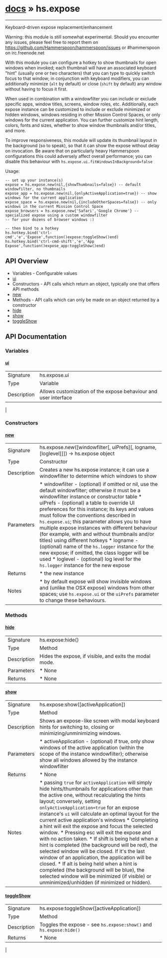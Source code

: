 # [docs](index.md) » hs.expose
---

Keyboard-driven expose replacement/enhancement

Warning: this module is still somewhat experimental.
Should you encounter any issues, please feel free to report them on https://github.com/Hammerspoon/hammerspoon/issues
or #hammerspoon on irc.freenode.net

With this module you can configure a hotkey to show thumbnails for open windows when invoked; each thumbnail will have
an associated keyboard "hint" (usually one or two characters) that you can type to quickly switch focus to that
window; in conjunction with keyboard modifiers, you can additionally minimize (`alt` by default) or close
(`shift` by default) any window without having to focus it first.

When used in combination with a windowfilter you can include or exclude specific apps, window titles, screens,
window roles, etc. Additionally, each expose instance can be customized to include or exclude minimized or hidden windows,
windows residing in other Mission Control Spaces, or only windows for the current application. You can further customize
hint length, colors, fonts and sizes, whether to show window thumbnails and/or titles, and more.

To improve responsiveness, this module will update its thumbnail layout in the background (so to speak), so that it
can show the expose without delay on invocation. Be aware that on particularly heavy Hammerspoon configurations
this could adversely affect overall performance; you can disable this behaviour with
`hs.expose.ui.fitWindowsInBackground=false`

Usage:
```
-- set up your instance(s)
expose = hs.expose.new(nil,{showThumbnails=false}) -- default windowfilter, no thumbnails
expose_app = hs.expose.new(nil,{onlyActiveApplication=true}) -- show windows for the current application
expose_space = hs.expose.new(nil,{includeOtherSpaces=false}) -- only windows in the current Mission Control Space
expose_browsers = hs.expose.new{'Safari','Google Chrome'} -- specialized expose using a custom windowfilter
-- for your dozens of browser windows :)

-- then bind to a hotkey
hs.hotkey.bind('ctrl-cmd','e','Expose',function()expose:toggleShow()end)
hs.hotkey.bind('ctrl-cmd-shift','e','App Expose',function()expose_app:toggleShow()end)
```

## API Overview
* Variables - Configurable values
 * [ui](#ui)
* Constructors - API calls which return an object, typically one that offers API methods
 * [new](#new)
* Methods - API calls which can only be made on an object returned by a constructor
 * [hide](#hide)
 * [show](#show)
 * [toggleShow](#toggleShow)

## API Documentation
### Variables

#### [ui](#ui)
|             |                 |
| ------------|-----------------|
| Signature   | hs.expose.ui  |
| Type        | Variable |
| Description | Allows customization of the expose behaviour and user interface |
 |

### Constructors

#### [new](#new)
|             |                 |
| ------------|-----------------|
| Signature   | hs.expose.new([windowfilter[, uiPrefs][, logname, [loglevel]]]) -> hs.expose object  |
| Type        | Constructor |
| Description | Creates a new hs.expose instance; it can use a windowfilter to determine which windows to show |
| Parameters |  * windowfilter - (optional) if omitted or nil, use the default windowfilter; otherwise it must be a windowfilter   instance or constructor table * uiPrefs - (optional) a table to override UI preferences for this instance; its keys and values   must follow the conventions described in `hs.expose.ui`; this parameter allows you to have multiple   expose instances with different behaviour (for example, with and without thumbnails and/or titles)   using different hotkeys * logname - (optional) name of the `hs.logger` instance for the new expose; if omitted, the class logger will be used * loglevel - (optional) log level for the `hs.logger` instance for the new expose |
| Returns |  * the new instance |
| Notes |   * by default expose will show invisible windows and (unlike the OSX expose) windows from other spaces; use    `hs.expose.ui` or the `uiPrefs` parameter to change these behaviours. |

### Methods

#### [hide](#hide)
|             |                 |
| ------------|-----------------|
| Signature   | hs.expose:hide()  |
| Type        | Method |
| Description | Hides the expose, if visible, and exits the modal mode. |
| Parameters |  * None |
| Returns |  * None |


#### [show](#show)
|             |                 |
| ------------|-----------------|
| Signature   | hs.expose:show([activeApplication])  |
| Type        | Method |
| Description | Shows an expose-like screen with modal keyboard hints for switching to, closing or minimizing/unminimizing windows. |
| Parameters |  * activeApplication - (optional) if true, only show windows of the active application (within the  scope of the instance windowfilter); otherwise show all windows allowed by the instance windowfilter |
| Returns |  * None |
| Notes |  * passing `true` for `activeApplication` will simply hide hints/thumbnails for applications other   than the active one, without recalculating the hints layout; conversely, setting `onlyActiveApplication=true`   for an expose instance's `ui` will calculate an optimal layout for the current active application's windows * Completing a hint will exit the expose and focus the selected window. * Pressing esc will exit the expose and with no action taken. * If shift is being held when a hint is completed (the background will be red), the selected   window will be closed. If it's the last window of an application, the application will be closed. * If alt is being held when a hint is completed (the background will be blue), the selected   window will be minimized (if visible) or unminimized/unhidden (if minimized or hidden).

#### [toggleShow](#toggleShow)
|             |                 |
| ------------|-----------------|
| Signature   | hs.expose:toggleShow([activeApplication])  |
| Type        | Method |
| Description | Toggles the expose - see `hs.expose:show()` and `hs.expose:hide()` |
| Returns |  * None |
 |
